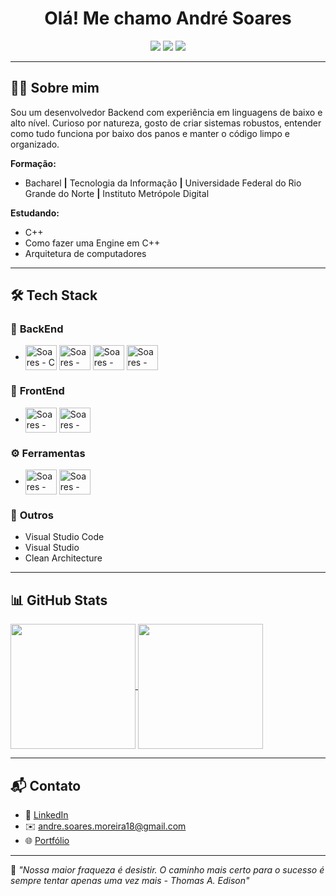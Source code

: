 <h1 align="center">Olá! Me chamo André Soares</h1>

<p align="center">
  <img src="https://img.shields.io/badge/Backend-C%20%7C%20C++%20%7C%20Java%20%7C%20JavaScript-0A0A0A?style=for-the-badge&logo=code&logoColor=white" />
  <img src="https://img.shields.io/badge/Frontend-HTML%20%7C%20CSS-E44D26?style=for-the-badge&logo=html5&logoColor=white" />
  <img src="https://img.shields.io/badge/Ferramentas-Docker%20%7C%20Git%20%7C%20GitHub%20Actions-2496ED?style=for-the-badge&logo=docker&logoColor=white" />
</p>

---

## 👨‍💻 Sobre mim

Sou um desenvolvedor Backend com experiência em linguagens de baixo e alto nível. Curioso por natureza, gosto de criar sistemas robustos, entender como tudo funciona por baixo dos panos e manter o código limpo e organizado.

**Formação:**
- Bacharel **|** Tecnologia da Informação **|** Universidade Federal do Rio Grande do Norte **|** Instituto Metrópole Digital

**Estudando:**
- C++
- Como fazer uma Engine em C++
- Arquitetura de computadores

---

## 🛠️ Tech Stack

### 🔧 **BackEnd**
- <div>
  <img align="center" alt="Soares - C" height="40" width="50" src="https://cdn.jsdelivr.net/gh/devicons/devicon@latest/icons/c/c-original.svg">
  <img align="center" alt="Soares - C++" height="40" width="50" src="https://cdn.jsdelivr.net/gh/devicons/devicon@latest/icons/cplusplus/cplusplus-original.svg">
  <img align="center" alt="Soares - Java" height="40" width="50" src="https://cdn.jsdelivr.net/gh/devicons/devicon@latest/icons/javascript/javascript-original.svg">
  <img align="center" alt="Soares - Java" height="40" width="50" src="https://cdn.jsdelivr.net/gh/devicons/devicon@latest/icons/java/java-original.svg">
</div>

### 🎨 **FrontEnd**
- <div>
  <img align="center" alt="Soares - HTML" height="40" width="50" src="https://cdn.jsdelivr.net/gh/devicons/devicon@latest/icons/html5/html5-original.svg">
  <img align="center" alt="Soares - CSS" height="40" width="50" src="https://cdn.jsdelivr.net/gh/devicons/devicon@latest/icons/css3/css3-original.svg">
</div>

### ⚙️ **Ferramentas**
- </div>
  <img align="center" alt="Soares - HTML" height="40" width="50" src="https://cdn.jsdelivr.net/gh/devicons/devicon@latest/icons/git/git-original-wordmark.svg">
  <img align="center" alt="Soares - CSS" height="40" width="50" src="https://cdn.jsdelivr.net/gh/devicons/devicon@latest/icons/github/github-original-wordmark.svg">
</div>

### 🧠 **Outros**
- Visual Studio Code  
- Visual Studio  
- Clean Architecture  

---

## 📊 GitHub Stats

<a href="https://github.com/anuraghazra/github-readme-stats">
  <img height=200 align="center" src="https://github-readme-stats.vercel.app/api?username=anuraghazra" />
</a>
<a href="https://github.com/anuraghazra/convoychat">
  <img height=200 align="center" src="https://github-readme-stats.vercel.app/api/top-langs?username=anuraghazra&layout=compact&langs_count=8&card_width=320" />
</a>

---

## 📬 Contato

- 💼 [LinkedIn]()
- ✉️ andre.soares.moreira18@gmail.com
- 🌐 [Portfólio]()

---

🖤 _"Nossa maior fraqueza é desistir. O caminho mais certo para o sucesso é sempre tentar apenas uma vez mais - Thomas A. Edison"_  
